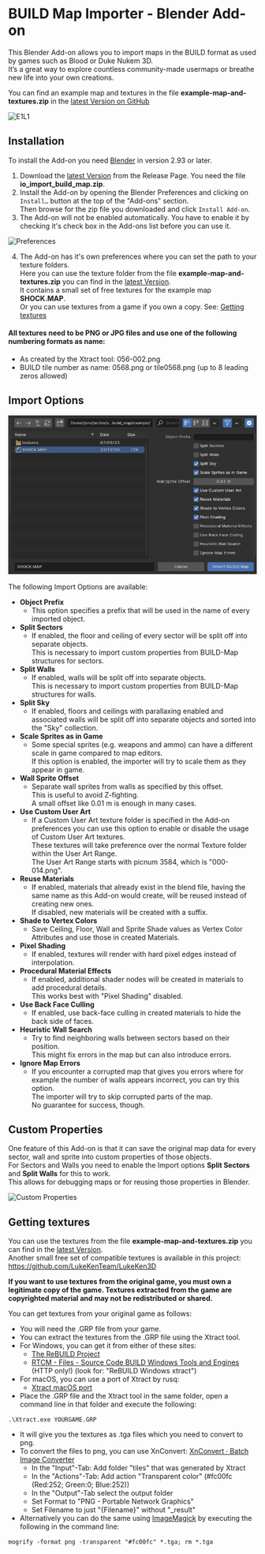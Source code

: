 # BUILD Map Importer - Blender Add-on
This Blender Add-on allows you to import maps in the BUILD format as used by games such as Blood or Duke Nukem 3D.  
It’s a great way to explore countless community-made usermaps or breathe new life into your own creations.  

You can find an example map and textures in the file **example-map-and-textures.zip** in the [latest Version on GitHub](https://github.com/jensnt/io_import_build_map/releases/latest)

![E1L1](/images/e1l1.png)


## Installation

To install the Add-on you need [Blender](https://www.blender.org/) in version 2.93 or later.

1. Download the [latest Version](https://github.com/jensnt/io_import_build_map/releases/latest) from the Release Page. You need the file **io_import_build_map.zip**. 
3. Install the Add-on by opening the Blender Preferences and clicking on `Install…` button at the top of the "Add-ons" section.  
Then browse for the zip file you downloaded and click `Install Add-on`.
5. The Add-on will not be enabled automatically. You have to enable it by checking it's check box in the Add-ons list before you can use it.

![Preferences](/images/preferences.png)

4. The Add-on has it's own preferences where you can set the path to your texture folders.  
Here you can use the texture folder from the file **example-map-and-textures.zip** you can find in the [latest Version](https://github.com/jensnt/io_import_build_map/releases/latest).  
It contains a small set of free textures for the example map **SHOCK.MAP**.  
Or you can use textures from a game if you own a copy. See: [Getting textures](https://github.com/jensnt/io_import_build_map#getting-original-textures)

#### All textures need to be PNG or JPG files and use one of the following numbering formats as name:
- As created by the Xtract tool: 056-002.png
- BUILD tile number as name: 0568.png or tile0568.png (up to 8 leading zeros allowed)

## Import Options

![Import Options](/images/import-options.png)

The following Import Options are available:

- **Object Prefix**
  - This option specifies a prefix that will be used in the name of every imported object.
- **Split Sectors**
  - If enabled, the floor and ceiling of every sector will be split off into separate objects.  
    This is necessary to import custom properties from BUILD-Map structures for sectors.
- **Split Walls**
  - If enabled, walls will be split off into separate objects.  
    This is necessary to import custom properties from BUILD-Map structures for walls.
- **Split Sky**
  - If enabled, floors and ceilings with parallaxing enabled and associated walls will be split off into separate objects and sorted into the "Sky" collection.
- **Scale Sprites as in Game**
  - Some special sprites (e.g. weapons and ammo) can have a different scale in game compared to map editors.  
    If this option is enabled, the importer will try to scale them as they appear in game.
- **Wall Sprite Offset**
  - Separate wall sprites from walls as specified by this offset.  
    This is useful to avoid Z-fighting.  
    A small offset like 0.01 m is enough in many cases.
- **Use Custom User Art**
  - If a Custom User Art texture folder is specified in the Add-on preferences you can use this option to enable or disable the usage of Custom User Art textures.  
    These textures will take preference over the normal Texture folder within the User Art Range.  
    The User Art Range starts with picnum 3584, which is "000-014.png".
- **Reuse Materials**
  - If enabled, materials that already exist in the blend file, having the same name as this Add-on would create, will be reused instead of creating new ones.  
    If disabled, new materials will be created with a suffix.
- **Shade to Vertex Colors**
  - Save Ceiling, Floor, Wall and Sprite Shade values as Vertex Color Attributes and use those in created Materials.
- **Pixel Shading**
  - If enabled, textures will render with hard pixel edges instead of interpolation.
- **Procedural Material Effects**
  - If enabled, additional shader nodes will be created in materials to add procedural details.  
    This works best with "Pixel Shading" disabled.
- **Use Back Face Culling**
  - If enabled, use back-face culling in created materials to hide the back side of faces.
- **Heuristic Wall Search**
  - Try to find neighboring walls between sectors based on their position.  
    This might fix errors in the map but can also introduce errors.
- **Ignore Map Errors**
  - If you encounter a corrupted map that gives you errors where for example the number of walls appears incorrect, you can try this option.  
    The importer will try to skip corrupted parts of the map.  
    No guarantee for success, though.

## Custom Properties

One feature of this Add-on is that it can save the original map data for every sector, wall and sprite into custom properties of those objects.  
For Sectors and Walls you need to enable the Import options **Split Sectors** and **Split Walls** for this to work.  
This allows for debugging maps or for reusing those properties in Blender.

![Custom Properties](/images/custom-props.png)

## Getting textures
You can use the textures from the file **example-map-and-textures.zip** you can find in the [latest Version](https://github.com/jensnt/io_import_build_map/releases/latest).  
Another small free set of compatible textures is available in this project:  
https://github.com/LukeKenTeam/LukeKen3D

**If you want to use textures from the original game, you must own a legitimate copy of the game.
Textures extracted from the game are copyrighted material and may not be redistributed or shared.**

You can get textures from your original game as follows:

- You will need the .GRP file from your game.
- You can extract the textures from the .GRP file using the Xtract tool.
- For Windows, you can get it from either of these sites:
  - [The ReBUILD Project](https://blood.sourceforge.net/rebuild.php)
  - [RTCM - Files - Source Code BUILD Windows Tools and Engines](http://www.dukertcm.com/knowledge-base/downloads-rtcm/src-build-mod-win/) (HTTP only!) (look for: "ReBUILD Windows xtract")
- For macOS, you can use a port of Xtract by rusq:
  - [Xtract macOS port](https://github.com/rusq/xtract)
- Place the .GRP file and the Xtract tool in the same folder, open a command line in that folder and execute the following:
```
.\Xtract.exe YOURGAME.GRP
```
- It will give you the textures as .tga files which you need to convert to png.
- To convert the files to png, you can use XnConvert: [XnConvert · Batch Image Converter](https://www.xnview.com/en/xnconvert/#downloads)
  - In the "Input"-Tab: Add folder "tiles" that was generated by Xtract
  - In the "Actions"-Tab: Add action "Transparent color" (#fc00fc (Red:252; Green:0; Blue:252))
  - In the "Output"-Tab select the output folder
  - Set Format to "PNG - Portable Network Graphics"
  - Set Filename to just "{Filename}" without "_result"
- Alternatively you can do the same using [ImageMagick](https://imagemagick.org/) by executing the following in the command line:
```
mogrify -format png -transparent "#fc00fc" *.tga; rm *.tga
```

